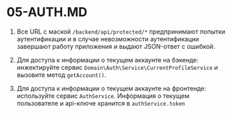 05-AUTH.MD
==========

1. Все URL с маской `/backend/api/protected/*` предпринимают попытки аутентификации и в случае невозможности аутентификации завершают работу
приложения и выдают JSON-ответ с ошибкой.

3. Для доступа к информации о текущем аккаунте на бэкенде: инжектируйте сервис `Domain\Auth\Service\CurrentProfileService` и вызовите
 метод `getAccount()`. 
 
4. Для доступа к информации о текущем аккаунте на фронтенде: используйте сервис `AuthService`. Информация о текущем 
пользователе и api-ключе хранится в `authService.token`